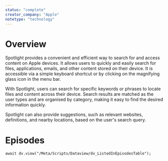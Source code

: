 ```yaml
---
status: "complete"
creator_company: "Apple"
notetype: "technology"
---
```


# Overview
Spotlight provides a convenient and efficient way to search for and access content on Apple devices. It allows users to quickly and easily search for files, applications, emails, and other content stored on their device. It is accessible via a simple keyboard shortcut or by clicking on the magnifying glass icon in the menu bar.

With Spotlight, users can search for specific keywords or phrases to locate files and content across their device. Search results are matched as the user types and are organised by category, making it easy to find the desired information quickly. 

Spotlight can also provide suggestions, such as relevant websites, definitions, and nearby locations, based on the user's search query.

# Episodes
```dataviewjs
await dv.view("/Meta/Scripts/Dataview/dv_ListedInEpisodesTable");
```
